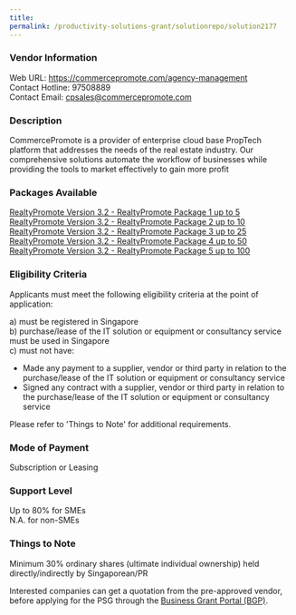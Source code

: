 ```yaml
---
title: 
permalink: /productivity-solutions-grant/solutionrepo/solution2177
---
```


### Vendor Information
Web URL: https://commercepromote.com/agency-management <br>Contact Hotline: 97508889 <br>Contact Email: cpsales@commercepromote.com <br>

### Description

CommercePromote is a provider of enterprise cloud base PropTech platform that addresses the needs of the real estate industry. Our comprehensive solutions automate the workflow of businesses while providing the tools to market effectively to gain more profit

### Packages Available

<a href='https://www.gobusiness.gov.sg/images/psg/CommercePromote_Desensitised_Annex_3-_Part_1.pdf' target='_blank'>RealtyPromote Version 3.2 - RealtyPromote Package 1 up to 5</a>
<a href='https://www.gobusiness.gov.sg/images/psg/CommercePromote_Desensitised_Annex_3-_Part_2.pdf' target='_blank'>RealtyPromote Version 3.2 - RealtyPromote Package 2 up to 10</a>
<a href='https://www.gobusiness.gov.sg/images/psg/CommercePromote_Desensitised_Annex_3-_Part_3.pdf' target='_blank'>RealtyPromote Version 3.2 - RealtyPromote Package 3 up to 25</a>
<a href='https://www.gobusiness.gov.sg/images/psg/CommercePromote_Desensitised_Annex_3-_Part_4.pdf' target='_blank'>RealtyPromote Version 3.2 - RealtyPromote Package 4 up to 50</a>
<a href='https://www.gobusiness.gov.sg/images/psg/CommercePromote_Desensitised_Annex_3-_Part_5.pdf' target='_blank'>RealtyPromote Version 3.2 - RealtyPromote Package 5 up to 100</a>

### Eligibility Criteria

Applicants must meet the following eligibility criteria at the point of application:

a) must be registered in Singapore <br>
b) purchase/lease of the IT solution or equipment or consultancy service must be used in Singapore <br>
c) must not have:
- Made any payment to a supplier, vendor or third party in relation to the purchase/lease of the IT solution or equipment or consultancy service
- Signed any contract with a supplier, vendor or third party in relation to the purchase/lease of the IT solution or equipment or consultancy service

Please refer to 'Things to Note' for additional requirements.

### Mode of Payment
Subscription or Leasing

### Support Level
Up to 80% for SMEs <br>
N.A. for non-SMEs

### Things to Note
Minimum 30% ordinary shares (ultimate individual ownership) held directly/indirectly by Singaporean/PR

Interested companies can get a quotation from the pre-approved vendor, before applying for the PSG through the <a target='_blank' href='https://www.businessgrants.gov.sg/'>Business Grant Portal (BGP)</a>.
